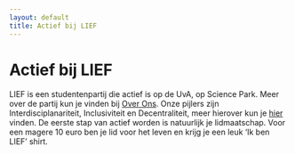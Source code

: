 ```yaml
---
layout: default
title: Actief bij LIEF
---
```


# Actief bij LIEF

LIEF is een studentenpartij die actief is op de UvA, op Science Park. Meer over de partij kun je vinden bij [Over Ons](/over-ons). Onze pijlers zijn Interdisciplanariteit, Inclusiviteit en Decentraliteit, meer hierover kun je [hier][pijlers] vinden. De eerste stap van actief worden is natuurlijk je lidmaatschap. Voor een magere 10 euro ben je lid voor het leven en krijg je een leuk ‘Ik ben LIEF’ shirt.

[pijlers]: /over-ons/pijlers
